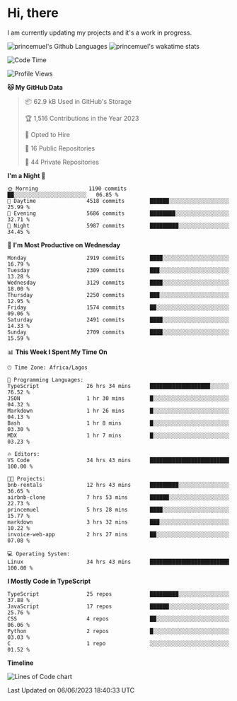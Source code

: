 # Hi, there

I am currently updating my projects and it's a work in progress.

![princemuel's Github Languages](https://github-readme-stats.vercel.app/api/top-langs/?username=princemuel&text_color=586069&layout=compact&hide_border=true&title_color=0366d6&count_private=true&include_all_commits=true&theme=tokyonight&show_icons=true)
![princemuel's wakatime stats](https://github-readme-stats.vercel.app/api/wakatime?username=princemuel&text_color=586069&layout=compact&hide_border=true&title_color=0366d6&count_private=true&include_all_commits=true&theme=tokyonight&show_icons=true)

<!--START_SECTION:waka-->
![Code Time](http://img.shields.io/badge/Code%20Time-2%2C444%20hrs%2030%20mins-blue)

![Profile Views](http://img.shields.io/badge/Profile%20Views-35-blue)

**🐱 My GitHub Data** 

> 📦 62.9 kB Used in GitHub's Storage 
 > 
> 🏆 1,516 Contributions in the Year 2023
 > 
> 💼 Opted to Hire
 > 
> 📜 16 Public Repositories 
 > 
> 🔑 44 Private Repositories 
 > 
**I'm a Night 🦉** 

```text
🌞 Morning                1190 commits        ██░░░░░░░░░░░░░░░░░░░░░░░   06.85 % 
🌆 Daytime                4518 commits        ██████░░░░░░░░░░░░░░░░░░░   25.99 % 
🌃 Evening                5686 commits        ████████░░░░░░░░░░░░░░░░░   32.71 % 
🌙 Night                  5987 commits        █████████░░░░░░░░░░░░░░░░   34.45 % 
```
📅 **I'm Most Productive on Wednesday** 

```text
Monday                   2919 commits        ████░░░░░░░░░░░░░░░░░░░░░   16.79 % 
Tuesday                  2309 commits        ███░░░░░░░░░░░░░░░░░░░░░░   13.28 % 
Wednesday                3129 commits        ████░░░░░░░░░░░░░░░░░░░░░   18.00 % 
Thursday                 2250 commits        ███░░░░░░░░░░░░░░░░░░░░░░   12.95 % 
Friday                   1574 commits        ██░░░░░░░░░░░░░░░░░░░░░░░   09.06 % 
Saturday                 2491 commits        ████░░░░░░░░░░░░░░░░░░░░░   14.33 % 
Sunday                   2709 commits        ████░░░░░░░░░░░░░░░░░░░░░   15.59 % 
```


📊 **This Week I Spent My Time On** 

```text
🕑︎ Time Zone: Africa/Lagos

💬 Programming Languages: 
TypeScript               26 hrs 34 mins      ███████████████████░░░░░░   76.52 % 
JSON                     1 hr 30 mins        █░░░░░░░░░░░░░░░░░░░░░░░░   04.32 % 
Markdown                 1 hr 26 mins        █░░░░░░░░░░░░░░░░░░░░░░░░   04.13 % 
Bash                     1 hr 8 mins         █░░░░░░░░░░░░░░░░░░░░░░░░   03.30 % 
MDX                      1 hr 7 mins         █░░░░░░░░░░░░░░░░░░░░░░░░   03.23 % 

🔥 Editors: 
VS Code                  34 hrs 43 mins      █████████████████████████   100.00 % 

🐱‍💻 Projects: 
bnb-rentals              12 hrs 43 mins      █████████░░░░░░░░░░░░░░░░   36.65 % 
airbnb-clone             7 hrs 53 mins       ██████░░░░░░░░░░░░░░░░░░░   22.73 % 
princemuel               5 hrs 28 mins       ████░░░░░░░░░░░░░░░░░░░░░   15.77 % 
markdown                 3 hrs 32 mins       ███░░░░░░░░░░░░░░░░░░░░░░   10.22 % 
invoice-web-app          2 hrs 27 mins       ██░░░░░░░░░░░░░░░░░░░░░░░   07.08 % 

💻 Operating System: 
Linux                    34 hrs 43 mins      █████████████████████████   100.00 % 
```

**I Mostly Code in TypeScript** 

```text
TypeScript               25 repos            █████████░░░░░░░░░░░░░░░░   37.88 % 
JavaScript               17 repos            ██████░░░░░░░░░░░░░░░░░░░   25.76 % 
CSS                      4 repos             ██░░░░░░░░░░░░░░░░░░░░░░░   06.06 % 
Python                   2 repos             █░░░░░░░░░░░░░░░░░░░░░░░░   03.03 % 
C                        1 repo              ░░░░░░░░░░░░░░░░░░░░░░░░░   01.52 % 
```



**Timeline**

![Lines of Code chart](https://raw.githubusercontent.com/princemuel/princemuel/main/assets/bar_graph.png)


 Last Updated on 06/06/2023 18:40:33 UTC
<!--END_SECTION:waka-->
